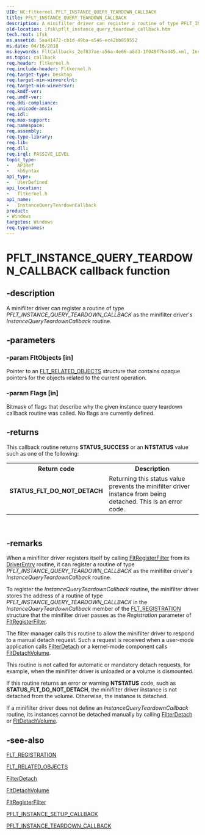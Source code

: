 ```yaml
---
UID: NC:fltkernel.PFLT_INSTANCE_QUERY_TEARDOWN_CALLBACK
title: PFLT_INSTANCE_QUERY_TEARDOWN_CALLBACK
description: A minifilter driver can register a routine of type PFLT_INSTANCE_QUERY_TEARDOWN_CALLBACK as the minifilter driver's InstanceQueryTeardownCallback routine.
old-location: ifsk\pflt_instance_query_teardown_callback.htm
tech.root: ifsk
ms.assetid: 5aa41472-cb1d-49ba-a546-ec42bb859552
ms.date: 04/16/2018
ms.keywords: FltCallbacks_2ef837ae-a56a-4e66-a8d3-1f049f7bad45.xml, InstanceQueryTeardownCallback, InstanceQueryTeardownCallback routine [Installable File System Drivers], PFLT_INSTANCE_QUERY_TEARDOWN_CALLBACK, fltkernel/InstanceQueryTeardownCallback, ifsk.pflt_instance_query_teardown_callback
ms.topic: callback
req.header: fltkernel.h
req.include-header: Fltkernel.h
req.target-type: Desktop
req.target-min-winverclnt: 
req.target-min-winversvr: 
req.kmdf-ver: 
req.umdf-ver: 
req.ddi-compliance: 
req.unicode-ansi: 
req.idl: 
req.max-support: 
req.namespace: 
req.assembly: 
req.type-library: 
req.lib: 
req.dll: 
req.irql: PASSIVE_LEVEL
topic_type:
-	APIRef
-	kbSyntax
api_type:
-	UserDefined
api_location:
-	fltkernel.h
api_name:
-	InstanceQueryTeardownCallback
product:
- Windows
targetos: Windows
req.typenames: 
---
```


# PFLT_INSTANCE_QUERY_TEARDOWN_CALLBACK callback function


## -description


A minifilter driver can register a routine of type <i>PFLT_INSTANCE_QUERY_TEARDOWN_CALLBACK</i> as the minifilter driver's <i>InstanceQueryTeardownCallback</i> routine. 


## -parameters




### -param FltObjects [in]

Pointer to an <a href="https://msdn.microsoft.com/library/windows/hardware/ff544816">FLT_RELATED_OBJECTS</a> structure that contains opaque pointers for the objects related to the current operation. 


### -param Flags [in]

Bitmask of flags that describe why the given instance query teardown callback routine was called. No flags are currently defined. 


## -returns



This callback routine returns <b>STATUS_SUCCESS</b> or an <b>NTSTATUS</b> value such as one of the following: 

<table>
<tr>
<th>Return code</th>
<th>Description</th>
</tr>
<tr>
<td width="40%">
<dl>
<dt><b>STATUS_FLT_DO_NOT_DETACH</b></dt>
</dl>
</td>
<td width="60%">
Returning this status value prevents the minifilter driver instance from being detached. This is an error code. 

</td>
</tr>
</table>
 




## -remarks



When a minifilter driver registers itself by calling <a href="https://msdn.microsoft.com/library/windows/hardware/ff544305">FltRegisterFilter</a> from its <a href="https://msdn.microsoft.com/library/windows/hardware/ff552644">DriverEntry</a> routine, it can register a routine of type <i>PFLT_INSTANCE_QUERY_TEARDOWN_CALLBACK</i> as the minifilter driver's <i>InstanceQueryTeardownCallback</i> routine. 

To register the <i>InstanceQueryTeardownCallback</i> routine, the minifilter driver stores the address of a routine of type <i>PFLT_INSTANCE_QUERY_TEARDOWN_CALLBACK</i> in the <i>InstanceQueryTeardownCallback</i> member of the <a href="https://msdn.microsoft.com/library/windows/hardware/ff544811">FLT_REGISTRATION</a> structure that the minifilter driver passes as the <i>Registration</i> parameter of <a href="https://msdn.microsoft.com/library/windows/hardware/ff544305">FltRegisterFilter</a>. 

The filter manager calls this routine to allow the minifilter driver to respond to a manual detach request. Such a request is received when a user-mode application calls <a href="https://msdn.microsoft.com/library/windows/hardware/ff540475">FilterDetach</a> or a kernel-mode component calls <a href="https://msdn.microsoft.com/library/windows/hardware/ff542041">FltDetachVolume</a>. 

This routine is not called for automatic or mandatory detach requests, for example, when the minifilter driver is unloaded or a volume is dismounted. 

If this routine returns an error or warning <b>NTSTATUS</b> code, such as <b>STATUS_FLT_DO_NOT_DETACH</b>, the minifilter driver instance is not detached from the volume. Otherwise, the instance is detached. 

If a minifilter driver does not define an <i>InstanceQueryTeardownCallback</i> routine, its instances cannot be detached manually by calling <a href="https://msdn.microsoft.com/library/windows/hardware/ff540475">FilterDetach</a> or <a href="https://msdn.microsoft.com/library/windows/hardware/ff542041">FltDetachVolume</a>. 




## -see-also




<a href="https://msdn.microsoft.com/library/windows/hardware/ff544811">FLT_REGISTRATION</a>



<a href="https://msdn.microsoft.com/library/windows/hardware/ff544816">FLT_RELATED_OBJECTS</a>



<a href="https://msdn.microsoft.com/library/windows/hardware/ff540475">FilterDetach</a>



<a href="https://msdn.microsoft.com/library/windows/hardware/ff542041">FltDetachVolume</a>



<a href="https://msdn.microsoft.com/library/windows/hardware/ff544305">FltRegisterFilter</a>



<a href="https://msdn.microsoft.com/library/windows/hardware/ff551096">PFLT_INSTANCE_SETUP_CALLBACK</a>



<a href="https://msdn.microsoft.com/library/windows/hardware/ff551098">PFLT_INSTANCE_TEARDOWN_CALLBACK</a>
 

 

